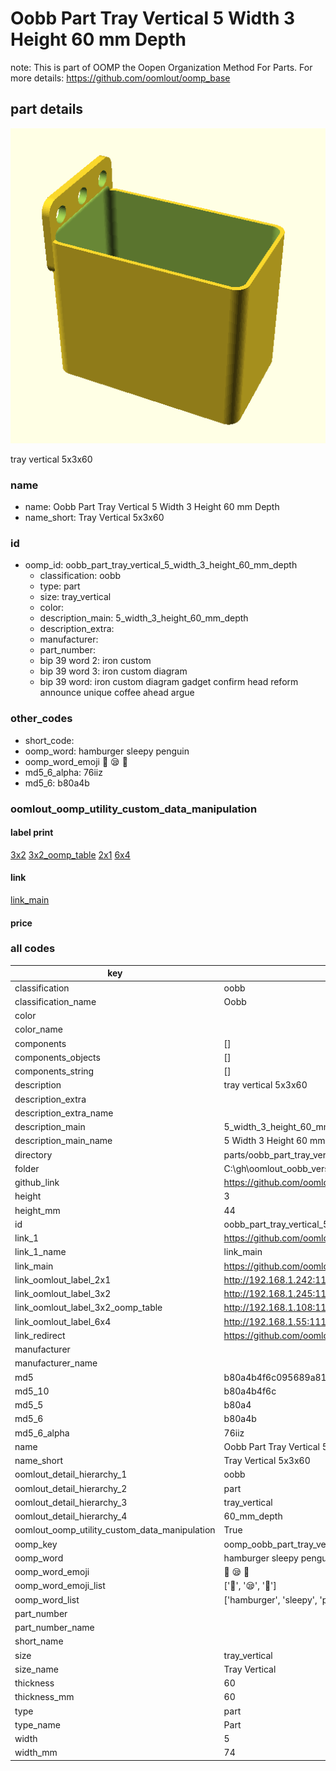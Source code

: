 # Oobb Part Tray Vertical 5 Width 3 Height 60 mm Depth  

note: This is part of OOMP the Oopen Organization Method For Parts. For more details: https://github.com/oomlout/oomp_base

##  part details
  

[![](3dpr.png)](3dpr.png)

tray vertical 5x3x60



### name
* name: Oobb Part Tray Vertical 5 Width 3 Height 60 mm Depth
* name_short: Tray Vertical 5x3x60 
### id
* oomp_id: oobb_part_tray_vertical_5_width_3_height_60_mm_depth
  * classification: oobb
  * type: part
  * size: tray_vertical
  * color: 
  * description_main: 5_width_3_height_60_mm_depth
  * description_extra: 
  * manufacturer: 
  * part_number: 
  * bip 39 word 2: iron custom
  * bip 39 word 3: iron custom diagram
  * bip 39 word: iron custom diagram gadget confirm head reform announce unique coffee ahead argue

### other_codes
* short_code: 
* oomp_word: hamburger sleepy penguin
* oomp_word_emoji :hamburger: :sleepy: :penguin:
* md5_6_alpha: 76iiz
* md5_6: b80a4b






### oomlout_oomp_utility_custom_data_manipulation
#### label print
[3x2](http://192.168.1.245:1112/?label=oomp%2076iiz)
[3x2_oomp_table](http://192.168.1.108:1112/?label=oomp%2076iiz)
[2x1](http://192.168.1.242:1112/?label=oomp%2076iiz)
[6x4](http://192.168.1.55:1112/?label=oomp%2076iiz)    

#### link

[link_main](https://github.com/oomlout/oomlout_oobb_version_4_generated_parts/tree/main/navigation_oomp/oobb/part/tray_vertical/5_width_3_height_60_mm_depth/part)                              

#### price







### all codes 
| key | value |  
| --- | --- |  
| classification | oobb |  
| classification_name | Oobb |  
| color |  |  
| color_name |  |  
| components | [] |  
| components_objects | [] |  
| components_string | [] |  
| description | tray vertical 5x3x60 |  
| description_extra |  |  
| description_extra_name |  |  
| description_main | 5_width_3_height_60_mm_depth |  
| description_main_name | 5 Width 3 Height 60 mm Depth |  
| directory | parts/oobb_part_tray_vertical_5_width_3_height_60_mm_depth |  
| folder | C:\gh\oomlout_oobb_version_4_generated_parts\parts\oobb_part_tray_vertical_5_width_3_height_60_mm_depth |  
| github_link | https://github.com/oomlout/oomlout_oomp_part_src/tree/main/parts/oobb_part_tray_vertical_5_width_3_height_60_mm_depth |  
| height | 3 |  
| height_mm | 44 |  
| id | oobb_part_tray_vertical_5_width_3_height_60_mm_depth |  
| link_1 | https://github.com/oomlout/oomlout_oobb_version_4_generated_parts/tree/main/navigation_oomp/oobb/part/tray_vertical/5_width_3_height_60_mm_depth/part |  
| link_1_name | link_main |  
| link_main | https://github.com/oomlout/oomlout_oobb_version_4_generated_parts/tree/main/navigation_oomp/oobb/part/tray_vertical/5_width_3_height_60_mm_depth/part |  
| link_oomlout_label_2x1 | http://192.168.1.242:1112/?label=oomp%2076iiz |  
| link_oomlout_label_3x2 | http://192.168.1.245:1112/?label=oomp%2076iiz |  
| link_oomlout_label_3x2_oomp_table | http://192.168.1.108:1112/?label=oomp%2076iiz |  
| link_oomlout_label_6x4 | http://192.168.1.55:1112/?label=oomp%2076iiz |  
| link_redirect | https://github.com/oomlout/oomlout_oobb_version_4_generated_parts/tree/main/parts/oobb_tray_vertical_05_03_60 |  
| manufacturer |  |  
| manufacturer_name |  |  
| md5 | b80a4b4f6c095689a81775ea79cda3b2 |  
| md5_10 | b80a4b4f6c |  
| md5_5 | b80a4 |  
| md5_6 | b80a4b |  
| md5_6_alpha | 76iiz |  
| name | Oobb Part Tray Vertical 5 Width 3 Height 60 mm Depth |  
| name_short | Tray Vertical 5x3x60  |  
| oomlout_detail_hierarchy_1 | oobb |  
| oomlout_detail_hierarchy_2 | part |  
| oomlout_detail_hierarchy_3 | tray_vertical |  
| oomlout_detail_hierarchy_4 | 60_mm_depth |  
| oomlout_oomp_utility_custom_data_manipulation | True |  
| oomp_key | oomp_oobb_part_tray_vertical_5_width_3_height_60_mm_depth |  
| oomp_word | hamburger sleepy penguin |  
| oomp_word_emoji | :hamburger: :sleepy: :penguin: |  
| oomp_word_emoji_list | [':hamburger:', ':sleepy:', ':penguin:'] |  
| oomp_word_list | ['hamburger', 'sleepy', 'penguin'] |  
| part_number |  |  
| part_number_name |  |  
| short_name |  |  
| size | tray_vertical |  
| size_name | Tray Vertical |  
| thickness | 60 |  
| thickness_mm | 60 |  
| type | part |  
| type_name | Part |  
| width | 5 |  
| width_mm | 74 |  
